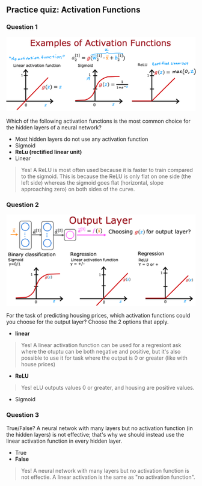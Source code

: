 ## Practice quiz: Activation Functions

### Question 1

![3](./images/3.png)

Which of the following activation functions is the most common choice for the hidden layers of a neural network?

- Most hidden layers do not use any activation function
- Sigmoid
- **ReLu (rectified linear unit)**
- Linear

> Yes! A ReLU is most often used because it is faster to train compared to the sigmoid. This is because the ReLU is only flat on one side (the left side) whereas the sigmoid goes flat (horizontal, slope approaching zero) on both sides of the curve.

### Question 2

![4](./images/4.png)

For the task of predicting housing prices, which activation functions could you choose for the output layer? Choose the 2 options that apply.

- **linear**

> Yes! A linear activation function can be used for a regresiont ask where the otuptu can be both negative and positive, but it's also possible to use it for task where the output is 0 or greater (like with house prices)

- **ReLU**

> Yes! eLU outputs values 0 or greater, and housing are positive values.

- Sigmoid

### Question 3

True/False? A neural netwok with many layers but no activation function (in the hidden layers) is not effective; that's why we should instead use the linear activation function in every hidden layer.

- True
- **False**

> Yes! A neural network with many layers but no activation function is not effectie. A linear activation is the same as "no activation function".

